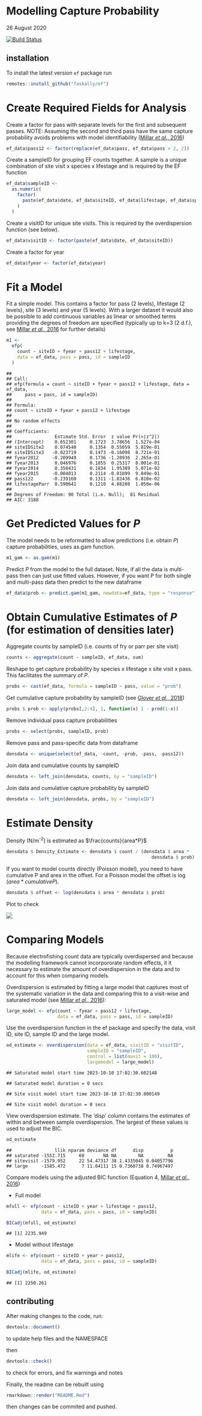 Modelling Capture Probability
================
26 August 2020

[![Build
Status](https://travis-ci.org/Faskally/ef.svg?branch=tmb)](https://travis-ci.org/Faskally/ef)

## installation

To install the latest version `ef` package run

``` r
remotes::install_github("faskally/ef")
```

# Create Required Fields for Analysis

Create a factor for pass with separate levels for the first and
subsequent passes. NOTE: Assuming the second and third pass have the
same capture probability avoids problems with model identifiability
([Millar *et al*.,
2016](https://www.sciencedirect.com/science/article/pii/S0165783616300017))

``` r
ef_data$pass12 <- factor(replace(ef_data$pass, ef_data$pass > 2, 2))
```

Create a sampleID for grouping EF counts together. A sample is a unique
combination of site visit x species x lifestage and is required by the
EF function

``` r
ef_data$sampleID <-
  as.numeric(
    factor(
      paste(ef_data$date, ef_data$siteID, ef_data$lifestage, ef_data$species)
    )
  )
```

Create a visitID for unique site visits. This is required by the
overdispersion function (see below).

``` r
ef_data$visitID <- factor(paste(ef_data$date, ef_data$siteID))
```

Create a factor for year

``` r
ef_data$fyear <- factor(ef_data$year)
```

# Fit a Model

Fit a simple model. This contains a factor for pass (2 levels),
lifestage (2 levels), site (3 levels) and year (5 levels). With a larger
dataset it would also be possible to add continuous variables as linear
or smoothed terms providing the degrees of freedom are specified
(typically up to k=3 (2 d.f.), see [Millar *et al*.,
2016](https://www.sciencedirect.com/science/article/pii/S0165783616300017)
for further details)

``` r
m1 <-
  efp(
    count ~ siteID + fyear + pass12 + lifestage,
    data = ef_data, pass = pass, id = sampleID
  )
```

    ## 
    ## Call:
    ## efp(formula = count ~ siteID + fyear + pass12 + lifestage, data = ef_data, 
    ##     pass = pass, id = sampleID)
    ## 
    ## Formula:
    ## count ~ siteID + fyear + pass12 + lifestage
    ## 
    ## No random effects
    ## 
    ## Coefficients:
    ##                Estimate Std. Error  z value Pr(>|z^2|)
    ## (Intercept)    0.652301     0.1723  3.78656  1.527e-04
    ## siteIDSite2    0.074540     0.1354  0.55059  5.819e-01
    ## siteIDSite3   -0.023719     0.1473 -0.16098  8.721e-01
    ## fyear2012     -0.209949     0.1736 -1.20936  2.265e-01
    ## fyear2013      0.046976     0.1855  0.25317  8.001e-01
    ## fyear2014      0.358431     0.1834  1.95389  5.071e-02
    ## fyear2015     -0.004013     0.2114 -0.01899  9.849e-01
    ## pass122       -0.239160     0.1311 -1.82436  6.810e-02
    ## lifestageParr  0.590641     0.1210  4.88208  1.050e-06
    ## 
    ## Degrees of Freedom: 90 Total (i.e. Null);  81 Residual
    ## AIC: 3188

# Get Predicted Values for *P*

The model needs to be reformatted to allow predictions (i.e. obtain *P*)
capture probabilities, uses as.gam function.

``` r
m1_gam <- as.gam(m1)
```

Predict *P* from the model to the full dataset. Note, if all the data is
multi-pass then can just use fitted values. However, if you want P for
both single and multi-pass data then predict to the new dataframe

``` r
ef_data$prob <- predict.gam(m1_gam, newdata=ef_data, type = "response")
```

# Obtain Cumulative Estimates of *P* (for estimation of densities later)

Aggregate counts by sampleID (i.e. counts of fry or parr per site visit)

``` r
counts <- aggregate(count ~ sampleID, ef_data, sum)
```

Reshape to get capture probability by species x lifestage x site visit x
pass. This facilitates the summary of *P*.

``` r
probs <- cast(ef_data, formula = sampleID ~ pass, value = "prob")
```

Get cumulative capture probability by sampleID (see [Glover *et al*.,
2018](https://www.sciencedirect.com/science/article/pii/S1470160X18303534))

``` r
probs $ prob <- apply(probs[,2:4], 1, function(x) 1 - prod(1-x))
```

Remove individual pass capture probabilities

``` r
probs <- select(probs, sampleID, prob)
```

Remove pass and pass-specific data from dataframe

``` r
densdata <- unique(select(ef_data, -count, -prob, -pass, -pass12))
```

Join data and cumulative counts by sampleID

``` r
densdata <- left_join(densdata, counts, by = "sampleID")
```

Join data and cumulative capture probability by sampleID

``` r
densdata <- left_join(densdata, probs, by = "sampleID")
```

# Estimate Density

Density (N/m<sup>-2</sup>) is estimated as $\frac{counts}{area*P}$

``` r
densdata $ Density_Estimate <- densdata $ count / (densdata $ area *
                                                      densdata $ prob)
```

If you want to model counts directly (Poisson model), you need to have
cumulative P and area in the offset. For a Poisson model the offset is
$\log({area*cumulativeP})$.

``` r
densdata $ offset <- log(densdata $ area * densdata $ prob)
```

Plot to check

![](README_files/figure-gfm/unnamed-chunk-19-1.png)<!-- -->

# Comparing Models

Because electrofishing count data are typically overdispersed and
because the modelling framework cannot incorpororate random effects, it
it necessary to estimate the amount of overdispersion in the data and to
account for this when comparing models.

Overdispersion is estimated by fitting a large model that captures most
of the systematic variation in the data and comparing this to a
visit-wise and saturated model (see [Millar *et al*.,
2016](https://www.sciencedirect.com/science/article/pii/S0165783616300017)):

``` r
large_model <- efp(count ~ fyear + pass12 + lifestage,
                   data = ef_data, pass = pass, id = sampleID)
```

Use the overdispersion function in the ef package and specify the data,
visit ID, site ID, sample ID and the large model.

``` r
od_estimate <- overdispersion(data = ef_data, visitID = "visitID",
                              sampleID = "sampleID",
                              control = list(maxit = 100),
                              largemodel = large_model)
```

    ## Saturated model start time 2023-10-10 17:02:30.602148

    ## Saturated model duration = 0 secs

    ## Site visit model start time 2023-10-10 17:02:30.800149

    ## Site visit model duration = 0 secs

View overdispersion estimate. The ‘disp’ column contains the estimates
of within and between sample overdispersion. The largest of these values
is used to adjust the BIC.

``` r
od_estimate
```

    ##                llik nparam deviance df      disp          p
    ## saturated -1552.715     60       NA NA        NA         NA
    ## sitevisit -1579.952     22 54.47317 38 1.4335045 0.04057796
    ## large     -1585.472      7 11.04111 15 0.7360738 0.74967497

Compare models using the adjusted BIC function (Equation 4, [Millar *et
al*.,
2016](https://www.sciencedirect.com/science/article/pii/S0165783616300017))

- Full model

``` r
mfull <- efp(count ~ siteID + year + lifestage + pass12,
             data = ef_data, pass = pass, id = sampleID)

BICadj(mfull, od_estimate)
```

    ## [1] 2235.949

- Model without lifestage

``` r
mlife <- efp(count ~ siteID + year + pass12,
             data = ef_data, pass = pass, id = sampleID)

BICadj(mlife, od_estimate)
```

    ## [1] 2250.261

## contributing

After making changes to the code, run:

``` r
devtools::document()
```

to update help files and the NAMESPACE

then

``` r
devtools::check()
```

to check for errors, and fix warnings and notes

Finally, the readme can be rebuilt using

``` r
rmarkdown::render("README.Rmd")
```

then changes can be commited and pushed.
